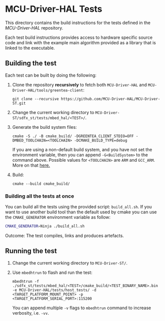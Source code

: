# MCU-Driver-HAL Tests

This directory contains the build instructions for the tests defined in the _MCU-Driver-HAL_ repository.

Each test build instructions provides access to hardware specific source code and link with the example main algorithm provided as a library that is linked to the executable.

## Building the test

Each test can be built by doing the following:

1. Clone the repository **recursively** to fetch both `MCU-Driver-HAL` and `MCU-Driver-HAL/tools/greentea-client`:

    ```
    git clone --recursive https://github.com/MCU-Driver-HAL/MCU-Driver-ST.git
    ```

1. Change the current working directory to `MCU-Driver-ST/sdfx_st/tests/mbed_hal/<TEST>/`.
1. Generate the build system files:

    ```
    cmake -S ./ -B cmake_build/ -DGREENTEA_CLIENT_STDIO=OFF -DMBED_TOOLCHAIN=<TOOLCHAIN> -DCMAKE_BUILD_TYPE=debug
    ```

    If you are using a non-default build system, and you have not set the environment variable, then you can append `-G<BuildSystem>` to the command above.
    Possible values for `<TOOLCHAIN>` are `ARM` and `GCC_ARM`. More on that [here.](https://github.com/MCU-Driver-HAL/MCU-Driver-HAL/blob/main/docs/user/README.md#Compiler)
1. Build:

    ```
    cmake --build cmake_build/
    ```

### Building all the tests at once

You can build all the tests using the provided script: `build_all.sh`. If you want to use another build tool than the default used by cmake you can use the `CMAKE_GENERATOR` environment variable as follow:

```sh
CMAKE_GENERATOR=Ninja ./build_all.sh
```

Outcome: The test compiles, links and produces artefacts.

## Running the test

1. Change the current working directory to `MCU-Driver-ST/`.

1. Use `mbedhtrun` to flash and run the test:

    ```
    mbedhtrun -f ./sdfx_st/tests/mbed_hal/<TEST>/cmake_build/<TEST_BINARY_NAME>.bin -e MCU-Driver-HAL/tests/host_tests/ -d <TARGET_PLATFORM_MOUNT_POINT> -p <TARGET_PLATFORM_SERIAL_PORT>:115200
    ```

    You can append multiple `-v` flags to `mbedhtrun` command to increase verbosity, i.e. `-vv`.

